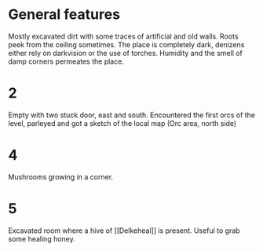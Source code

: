 # General features
Mostly excavated dirt with some traces of artificial and old walls.
Roots peek from the ceiling sometimes.
The place is completely dark, denizens either rely on darkvision or the use of torches.
Humidity and the smell of damp corners permeates the place.

# 2
Empty with two stuck door, east and south.
Encountered the first orcs of the level, parleyed and got a sketch of the local map (Orc area, north side)

# 4
Mushrooms growing in a corner. 

# 5
Excavated room where a hive of [[Delkeheal]] is present. Useful to grab some healing honey.

